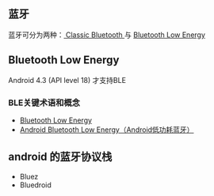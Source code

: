 
[1]: https://developer.android.com/guide/topics/connectivity/bluetooth.html?hl=zh-cn "API Guides"
[2]: https://developer.android.com/guide/topics/connectivity/bluetooth.html "Classic Bluetooth"
[3]: https://developer.android.com/guide/topics/connectivity/bluetooth-le.html#terms "Bluetooth Low Energy"

## 蓝牙

蓝牙可分为两种：[ Classic Bluetooth ][2] 与 [ Bluetooth Low Energy ][3]

## Bluetooth Low Energy

Android 4.3 (API level 18) 才支持BLE

### BLE关键术语和概念

* [Bluetooth Low Energy]( https://developer.android.com/guide/topics/connectivity/bluetooth-le.html#terms ) 
* [Android Bluetooth Low Energy（Android低功耗蓝牙）](http://blog.csdn.net/qinxiandiqi/article/details/40741269)

## android 的蓝牙协议栈

* Bluez
* Bluedroid


